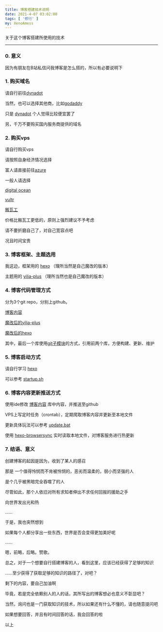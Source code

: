 ```yaml
---
title: 博客搭建技术说明
date: 2021-4-07 03:02:00
tags: [ '修行' ]
my: XenoAmess
---
```


关于这个博客搭建所使用的技术

---

### 0. 意义

因为有朋友在B站私信问我博客是怎么搭的，所以有必要说明下

### 1. 购买域名

请自行前往[dynadot](https://www.dynadot.com/)

当然，也可以选择其他商，比如[godaddy](https://godaddy.com/)

只是 [dynadot](https://www.dynadot.com/) 个人觉得比较便宜罢了

另，千万不要购买国内服务商提供的域名

### 2. 购买vps

请自行购买vps

请按照自身经济情况选择

富人请直接前往[azure](https://azure.microsoft.com/zh-cn/)

一般人请选择

[digital ocean](https://www.digitalocean.com/)

[vultr](https://www.vultr.com/)

[搬瓦工](https://bandwagonhost.com/)

价格比搬瓦工更低的，原则上强烈建议不予考虑

请不要折磨自己了，对自己宽容点吧

况且时间宝贵

### 3. 博客框架、主题选用

我这边，框架用的 [hexo](https://hexo.io/zh-cn/) （理所当然是自己魔改的版本）

主题用的 [yilia-plus](https://github.com/JoeyBling/hexo-theme-yilia-plus) （理所当然也是自己魔改的版本）

### 4. 博客代码管理方式

分为3个git repo，分别上github。

[博客内容](https://github.com/XenoAmess/XenoAmessBlog)

[魔改后的yilia-plus](https://github.com/XenoAmess/hexo-theme-yilia-plus)

[魔改后的hexo](https://github.com/XenoAmess/XenoAmessBlogFramework)

其中，最后一个库使用[git子模块](https://git-scm.com/book/zh/v2/Git-%E5%B7%A5%E5%85%B7-%E5%AD%90%E6%A8%A1%E5%9D%97 )的方式，引用前两个库，方便构建、更新、维护

### 5. 博客启动方式

请自行学习 [hexo](https://hexo.io/zh-cn/)

可以参考 [startup.sh](https://github.com/XenoAmess/XenoAmessBlogFramework/blob/master/startup.sh)

### 6. 博客内容更新推送方式

使用ide修改 [博客内容](https://github.com/XenoAmess/XenoAmessBlog) 库中内容，并推送至github

VPS上写定时任务（crontab），定期爬取博客内容并更新至本地文件

更新具体玩法可以参考 [update.bat](https://github.com/XenoAmess/XenoAmessBlogFramework/blob/master/update.bat)

使用 [hexo-browsersync](https://github.com/hexojs/hexo-browsersync) 实时读取本地文件，对博客服务进行热更新

### 7. 结语、意义

创建博客的起因是因为，收到了某人的感召

那是 一个值得怜悯而不肯被怜悯的，恶劣而温柔的，弱小而坚强的人

是个几乎被黑暗完全吞噬了的人

尽管如此，那个人依旧对所有求知者伸出不求任何回报的援助之手

向世界发出光和热

……

于是，我也突然想到

如果每个人都分享出一些东西，世界是否会变得更加美好呢

……

嗯，前略，后略。赞歌。

总之，对于一个想要自行搭建博客的人，看到这里，应该已经获得了足够的知识

……至少获得了获取足够的知识的路径了，对吧？

剩下的内容，要自己加油啊

毕竟，若是完全依赖别人的人的话，其所写出的博客想必也意义不彰显吧？

当然，询问也是一门获取知识的技术，所以如果还有什么不懂的，请也随意提问吧

如果想要回答，并且有时间回答的话，我会回答的啦

以上
